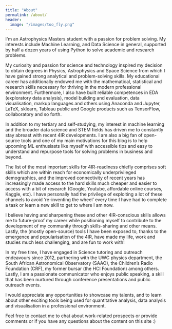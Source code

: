 ```yaml
---
title: "About"
permalink: /about/
header:
  image: "/images/too_fly.png"
---
```

I'm an Astrophysics Masters student with a passion for problem solving. My interests include Machine Learning, and Data Science in general, supported by half a dozen years of using Python to solve academic and research problems.

My curiosity and passion for science and technology inspired my decision to obtain degrees in Physics, Astrophysics and Space Science from which I have gained strong analytical and problem-solving skills. My educational career has additionally endowed me with the mathematical, statistical and research skills necessary for thriving in the modern professional environment.
Furthermore, I also have built reliable competences in EDA (exploratory data analysis), model building and evaluation, data visualisation, markup languages and others using Anaconda and Jupyter, LaTeX, sklearn, Tableau public and Google products such as TensorFlow, collaboratory and so forth.

In addition to my tertiary and self-studying, my interest in machine learning and the broader data science and STEM fields has driven me to constantly stay abreast with recent 4IR developments.
I am also a big fan of open-source tools and one of my main motivations for this blog is to help upcoming ML enthusiasts like myself with accessible tips and easy to understand and repurpose tools for solving problems in business and beyond.

The list of the most important skills for 4IR-readiness chiefly comprises soft skills which are within reach for economically underprivileged demographics, and the improved connectivity of recent years has increasingly made access to the hard skills much cheaper and easier to access with a bit of research (Google, Youtube, affordable online courses, Kaggle, etc). I have personally had the privilege of exploiting a lot of these channels to avoid ‘re-inventing the wheel’ every time I have had to complete a task or learn a new skill to get to where I am now.

I believe having and sharpening these and other 4IR-conscious skills allows me to future-proof my career while positioning myself to contribute to the development of my community through skills-sharing and other means.
Lastly, the (mostly open-source) tools I have been exposed to, thanks to the emergence and popularisation of the 4IR, have made my life, work and studies much less challenging, and are fun to work with!

In my free time, I have engaged in Science tutoring and outreach endeavours since 2012, partnering with the UWC physics department, the South African Astronomical Observatory (SAAO), the Children’s Radio Foundation (CRF), my former bursar (the HCI Foundation) among others. Lastly, I am a passionate communicator who enjoys public speaking, a skill that has been nurtured through conference presentations and public outreach events.

I would appreciate any opportunities to showcase my talents, and to learn about other exciting tools being used for quantitative analysis, data analysis and visualisation in a professional environment.

Feel free to contact me to chat about work-related prospects or provide comments or if you have any questions about the content on this site :)  
